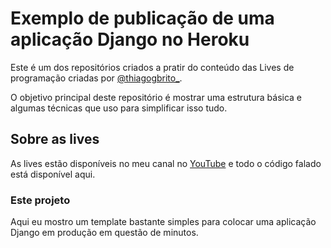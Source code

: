 # Exemplo de publicação de uma aplicação Django no Heroku

Este é um dos repositórios criados a pratir do conteúdo das Lives de programação criadas por [@thiagogbrito_](https://www.instagram.com/thiagogbrito_).

O objetivo principal deste repositório é mostrar uma estrutura básica e algumas técnicas que uso para simplificar isso tudo.

## Sobre as lives

As lives estão disponíveis no meu canal no [YouTube](https://www.youtube.com/channel/UC7c9In8hqwOqDJJJstrxL4A) e todo o código falado está disponível aqui.

### Este projeto

Aqui eu mostro um template bastante simples para colocar uma aplicação Django em produção em questão de minutos.



